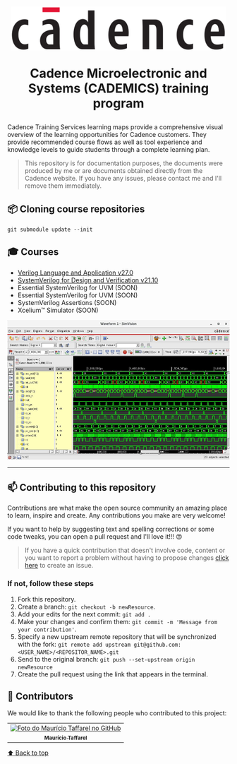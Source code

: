<h1 id="inicio" align="center">
  <br>
  <img src="assets/logo.png" alt="Just a simple icon" height="100">
  <br>

Cadence Microelectronic and Systems (CADEMICS) training program

</h1>

Cadence Training Services learning maps provide a comprehensive visual overview of the learning opportunities for Cadence customers. They provide recommended course flows as well as tool experience and knowledge levels to guide students through a complete learning plan.

> This repository is for documentation purposes, the documents were produced by me or are documents obtained directly from the Cadence website. If you have any issues, please contact me and I'll remove them immediately.

## 📦 Cloning course repositories

```
git submodule update --init
```

## 🎓 Courses

- [Verilog Language and Application v27.0](https://github.com/taffarel55/verilog-language-and-application-v27.0-public/)
- [SystemVerilog for Design and Verification v21.10](https://github.com/taffarel55/systemverilog-for-design-and-verification-v21.10-public)
- Essential SystemVerilog for UVM
  (SOON)
- Essential SystemVerilog for UVM
  (SOON)
- SystemVerilog Assertions (SOON)
- Xcelium™ Simulator (SOON)

![Xcelium](assets/xcelium.jpg)

---

<h2 id="contribuir">📫 Contributing to this repository</h2>

Contributions are what make the open source community an amazing place to learn, inspire and create. Any contributions you make are very welcome!

If you want to help by suggesting text and spelling corrections or some code tweaks, you can open a pull request and I'll love it!!! :heart_eyes:

> If you have a quick contribution that doesn't involve code, content or you want to report a problem without having to propose changes [click here](https://github.com/<USER_NAME>/<PROJECT_NAME>/issues/new) to create an issue.

### If not, follow these steps

1. Fork this repository.
2. Create a branch: `git checkout -b newResource`.
3. Add your edits for the next commit: `git add .`
4. Make your changes and confirm them: `git commit -m 'Message from your contribution'`.
5. Specify a new upstream remote repository that will be synchronized with the fork: `git remote add upstream git@github.com:<USER_NAME>/<REPOSITOR_NAME>.git`
6. Send to the original branch: `git push --set-upstream origin newResource`
7. Create the pull request using the link that appears in the terminal.

## 🤝 Contributors

We would like to thank the following people who contributed to this project:

<table>
  <tr>
    <td align="center">
      <a href="https://github.com/taffarel55">
        <img src="https://avatars3.githubusercontent.com/u/18634201" width="100px;" alt="Foto do Maurício Taffarel no GitHub"/><br>
        <sub>
          <b>Maurício Taffarel</b>
        </sub>
      </a>
    </td>
    <!--
    <td align="center">
      <a href="#">
        <img src="https://s2.glbimg.com/FUcw2usZfSTL6yCCGj3L3v3SpJ8=/smart/e.glbimg.com/og/ed/f/original/2019/04/25/zuckerberg_podcast.jpg" width="100px;" alt="Foto do Mark Zuckerberg"/><br>
        <sub>
          <b>Mark Zuckerberg</b>
        </sub>
      </a>
    </td>
    <td align="center">
      <a href="#">
        <img src="https://miro.medium.com/max/360/0*1SkS3mSorArvY9kS.jpg" width="100px;" alt="Foto do Steve Jobs"/><br>
        <sub>
          <b>Steve Jobs</b>
        </sub>
      </a>
    </td>
    -->
  </tr>
</table>

[⬆ Back to top](#inicio)<br>
